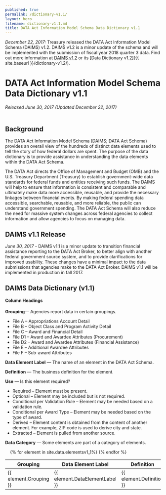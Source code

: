 ```yaml
---
published: true
permalink: /dictionary-v1.1/
layout: hero
filename: dictionary-v1.1.md
title: DATA Act Information Model Schema Data Dictionary v1.1
---
```

<div class="article-wrap">
<p><i>December 22, 2017:</i> Treasury released the DATA Act Information Model Schema (DAIMS) v1.2. DAIMS v1.2 is a minor update of the schema and will be implemented with the submission of fiscal year 2018 quarter 3 data. Find out more information at <a href="{{ site.baseurl }}/DAIMS-v1.2/" title="DAIMS v1.2">DAIMS v1.2</a> or its [Data Dictionary v1.2]({{ site.baseurl }}/dictionary-v1.2/).</p>

<h1> DATA Act Information Model Schema Data Dictionary v1.1 </h1>
<p><i>Released June 30, 2017 (Updated December 22, 2017)</i></p>
<h2 style="margin-top:50px">Background</h2>
<p>The DATA Act Information Model Schema (DAIMS; DATA Act Schema) provides an overall view of the hundreds of distinct data elements used to tell the story of how federal dollars are spent. The purpose of the data dictionary is to provide assistance in understanding the data elements within the DATA Act Schema.</p>

<p>The DATA Act directs the Office of Management and Budget (OMB) and the U.S. Treasury Department (Treasury) to establish government-wide data standards for federal funds and entities receiving such funds. The DAIMS will help to ensure that information is consistent and comparable and ultimately make data more accessible, reusable, and provide the necessary linkages between financial events. By making federal spending data accessible, searchable, reusable, and more reliable, the public can understand government spending. The DATA Act Schema will also reduce the need for massive system changes across federal agencies to collect information and allow agencies to focus on managing data.</p>

<h2>DAIMS v1.1 Release</h2>
<p><i>June 30, 2017</i> - DAIMS v1.1 is a minor update to transition financial assistance reporting to the DATA Act Broker, to better align with another federal government source system, and to provide clarifications for improved usability. These changes have a minimal impact to the data submissions that agencies make to the DATA Act Broker. DAIMS v1.1 will be implemented in production in fall 2017.</p>

<h2>DAIMS Data Dictionary (v1.1)</h2>
<h4> Column Headings</h4>
<p><strong>Grouping</strong>&mdash; Agencies report data in certain groupings.    
  <ul style="margin-bottom:0;">
    <li>File A – Appropriations Account Detail</li>
    <li>File B – Object Class and Program Activity Detail</li>
    <li>File C – Award and Financial Detail</li>
    <li>File D1 – Award and Awardee Attributes (Procurement)</li>
    <li>File D2 – Award and Awardee Attributes (Financial Assistance)</li>
    <li>File E – Additional Awardee Attributes</li>
    <li>File F – Sub-award Attributes</li>
</ul>
</p>
<p>
  <strong>Data Element Label</strong> &mdash; The name of an element in the DATA Act Schema.
</p>
<p>
  <strong>Definition</strong> &mdash; The business definition for the element.
</p>
<p>
  <strong>Use</strong> &mdash; Is this element required?
  <ul style="margin-bottom:0;">
    <li>Required – Element must be present.</li>
    <li>Optional – Element may be included but is not required.</li>
    <li>Conditional per Validation Rule – Element may be needed based on a validation rule.</li>
    <li>Conditional per Award Type – Element may be needed based on the type of award.</li>
    <li>Derived – Element content is obtained from the content of another element. For example, ZIP code is used to derive city and state.</li>
    <li>Extracted – Element is pulled from another source.</li>
  </ul>
</p>
<p>
  <strong>Data Category</strong> &mdash; Some elements are part of a category of elements.
</p>
</div>
<p></p>
<table id="dictTable" class="tablesorter table-bordered table-striped mb-40" style="word-wrap:break-word; table-layout:fixed;">
  <thead>
    <tr>
      <th>Grouping</th>
      <th>Data Element Label</th>
      <th style="width:40%;">Definition</th>
      <th>Use</th>
      <th>Data Category</th>
    </tr>
  </thead>    
  {% for element in site.data.elementsv1_1%}
  <tr>
    <td>{{ element.Grouping }}</td>
    <td>{{ element.DataElementLabel }}</td>
    <!--<td><a href="#C{{ forloop.index | plus:1 }}">{{ element.DAIMSSemanticLabel }}</a></td>-->
    <td>{{ element.Definition }}</td>
    <td>{{ element.Use }}</td>
    <td>{{element.DataCatagory}}</td>
  </tr>{% endfor %}
</table>
